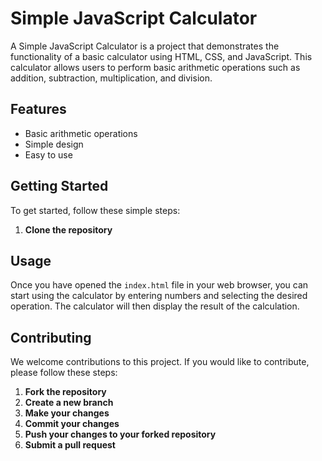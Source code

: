 # Simple JavaScript Calculator

A Simple JavaScript Calculator is a project that demonstrates the functionality of a basic calculator using HTML, CSS, and JavaScript. This calculator allows users to perform basic arithmetic operations such as addition, subtraction, multiplication, and division.

## Features

* Basic arithmetic operations
* Simple design
* Easy to use

## Getting Started

To get started, follow these simple steps:

1. **Clone the repository**



## Usage

Once you have opened the `index.html` file in your web browser, you can start using the calculator by entering numbers and selecting the desired operation. The calculator will then display the result of the calculation.

## Contributing

We welcome contributions to this project. If you would like to contribute, please follow these steps:

1. **Fork the repository**
2. **Create a new branch**
3. **Make your changes**
4. **Commit your changes**
5. **Push your changes to your forked repository**
6. **Submit a pull request**

